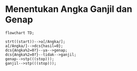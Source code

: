 # Menentukan Angka Ganjil dan Genap

```mermaid
flowchart TD;

strt((start))-->a[/Angka/];
a[/Angka/]-->dcs{hasil=0};
dcs{Angka%2=0?}--ya-->genap;
dcs{Angka%2=0?}--tidak-->ganjil;
genap-->stp(((stop)));
ganjil-->stp(((stop)));

```
